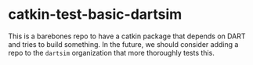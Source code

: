 # catkin-test-basic-dartsim
This is a barebones repo to have a catkin package that depends on DART and tries to build something. In the future, we should consider adding a repo to the `dartsim` organization that more thoroughly tests this.
